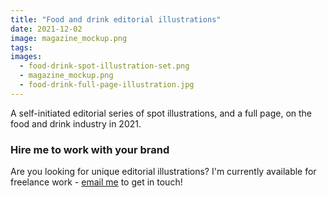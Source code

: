 ```yaml
---
title: "Food and drink editorial illustrations"
date: 2021-12-02
image: magazine_mockup.png
tags:
images:
  - food-drink-spot-illustration-set.png
  - magazine_mockup.png
  - food-drink-full-page-illustration.jpg
---
```


A self-initiated editorial series of spot illustrations, and a full page, on the food and drink industry in 2021.

### Hire me to work with your brand
Are you looking for unique editorial illustrations? I'm currently available for freelance work - [email me](mailto:vicky.hughes@hotmail.com) to get in touch!
